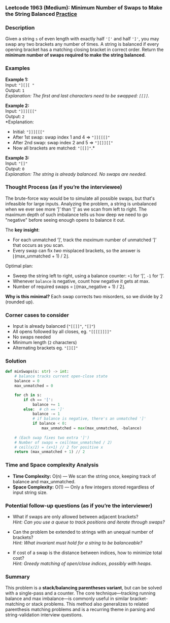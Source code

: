 ### Leetcode 1963 (Medium): Minimum Number of Swaps to Make the String Balanced [Practice](https://leetcode.com/problems/minimum-number-of-swaps-to-make-the-string-balanced)

### Description  
Given a string `s` of even length with exactly half `'['` and half `']'`, you may swap any two brackets any number of times. A string is balanced if every opening bracket has a matching closing bracket in correct order. Return the **minimum number of swaps required to make the string balanced**.

### Examples  

**Example 1:**  
Input: `"][][ "`  
Output: `1`  
*Explanation: The first and last characters need to be swapped: `[[]]`.*

**Example 2:**  
Input: `"]]][[["`  
Output: `2`  
*Explanation:  
- Initial: `"]]][[["`  
- After 1st swap: swap index 1 and 4 ⇒ `"]][[[]"`  
- After 2nd swap: swap index 2 and 5 ⇒ `"][]][["`  
- Now all brackets are matched: `"[[]]"`.*

**Example 3:**  
Input: `"[]"`  
Output: `0`  
*Explanation: The string is already balanced. No swaps are needed.*

### Thought Process (as if you’re the interviewee)  

The brute-force way would be to simulate all possible swaps, but that's infeasible for large inputs. Analyzing the problem, a string is unbalanced when we ever see more ‘]’ than ‘[’ as we scan from left to right. The maximum depth of such imbalance tells us how deep we need to go "negative" before seeing enough opens to balance it out.

The **key insight**:  
- For each unmatched ‘]’, track the *maximum* number of unmatched ‘]’ that occurs as you scan.
- Every swap can fix *two* misplaced brackets, so the answer is ⌊(max_unmatched + 1) / 2⌋.

Optimal plan:
- Sweep the string left to right, using a balance counter: `+1` for ‘[’, `-1` for ‘]’.
- Whenever `balance` is negative, count how negative it gets at max.
- Number of required swaps = ⌊(max_negative + 1) / 2⌋.

**Why is this minimal?** Each swap corrects two misorders, so we divide by 2 (rounded up).

### Corner cases to consider  
- Input is already balanced (`"[[]]"`, `"[]"`)
- All opens followed by all closes, eg. `"[[[[]]]]"`  
- No swaps needed  
- Minimum length (`2` characters)
- Alternating brackets eg. `"[][]"`

### Solution

```python
def minSwaps(s: str) -> int:
    # balance tracks current open-close state
    balance = 0
    max_unmatched = 0

    for ch in s:
        if ch == '[':
            balance += 1
        else:  # ch == ']'
            balance -= 1
            # if balance is negative, there's an unmatched ']'
            if balance < 0:
                max_unmatched = max(max_unmatched, -balance)
    
    # (Each swap fixes two extra ']')
    # Number of swaps = ceil(max_unmatched / 2)
    # ceil(x/2) = (x+1) // 2 for positive x
    return (max_unmatched + 1) // 2
```

### Time and Space complexity Analysis  

- **Time Complexity:** O(n) — We scan the string once, keeping track of balance and max_unmatched.
- **Space Complexity:** O(1) — Only a few integers stored regardless of input string size.

### Potential follow-up questions (as if you’re the interviewer)  

- What if swaps are only allowed between adjacent brackets?  
  *Hint: Can you use a queue to track positions and iterate through swaps?*

- Can the problem be extended to strings with an unequal number of brackets?  
  *Hint: What invariant must hold for a string to be balanceable?*

- If cost of a swap is the distance between indices, how to minimize total cost?  
  *Hint: Greedy matching of open/close indices, possibly with heaps.*

### Summary
This problem is a **stack/balancing parentheses variant**, but can be solved with a single-pass and a counter. The core technique—tracking running balance and max imbalance—is commonly useful in similar bracket-matching or stack problems. This method also generalizes to related parenthesis matching problems and is a recurring theme in parsing and string-validation interview questions.